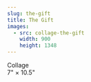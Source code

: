 ```yaml
---
slug: the-gift
title: The Gift
images:
  - src: collage-the-gift
    width: 900
    height: 1348
---
```

Collage  
7" × 10.5"